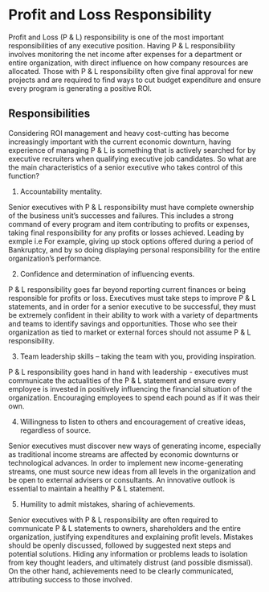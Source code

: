 # Profit and Loss Responsibility


Profit and Loss (P & L) responsibility is one of the most important responsibilities of any executive position. Having P & L responsibility involves monitoring the net income after expenses for a department or entire organization, with direct influence on how company resources are allocated. Those with P & L responsibility often give final approval for new projects and are required to find ways to cut budget expenditure and ensure every program is generating a positive ROI.

## Responsibilities

Considering ROI management and heavy cost-cutting has become increasingly important with the current economic downturn, having experience of managing P & L is something that is actively searched for by executive recruiters when qualifying executive job candidates. So what are the main characteristics of a senior executive who takes control of this function?

1. Accountability mentality.

Senior executives with P & L responsibility must have complete ownership of the business unit’s successes and failures. This includes a strong command of every program and item contributing to profits or expenses, taking final responsibility for any profits or losses achieved. Leading by exmple i.e For example, giving up stock options offered during a period of Bankruptcy, and by so doing displaying personal responsibility for the entire organization’s performance.

2. Confidence and determination of influencing events.

P & L responsibility goes far beyond reporting current finances or being responsible for profits or loss. Executives must take steps to improve P & L statements, and in order for a senior executive to be successful, they must be extremely confident in their ability to work with a variety of departments and teams to identify savings and opportunities. Those who see their organization as tied to market or external forces should not assume P & L responsibility.

3. Team leadership skills – taking the team with you, providing inspiration. 

P & L responsibility goes hand in hand with leadership - executives must communicate the actualities of the P & L statement and ensure every employee is invested in positively influencing the financial situation of the organization. Encouraging employees to spend each pound as if it was their own.

4. Willingness to listen to others and encouragement of creative ideas, regardless of source.

Senior executives must discover new ways of generating income, especially as traditional income streams are affected by economic downturns or technological advances. In order to implement new income-generating streams, one must source new ideas from all levels in the organization and be open to external advisers or consultants. An innovative outlook is essential to maintain a healthy P & L statement.

5. Humility to admit mistakes, sharing of achievements.

Senior executives with P & L responsibility are often required to communicate P & L statements to owners, shareholders and the entire organization, justifying expenditures and explaining profit levels. Mistakes should be openly discussed, followed by suggested next steps and potential solutions. Hiding any information or problems leads to isolation from key thought leaders, and ultimately distrust (and possible dismissal). On the other hand, achievements need to be clearly communicated, attributing success to those involved.

